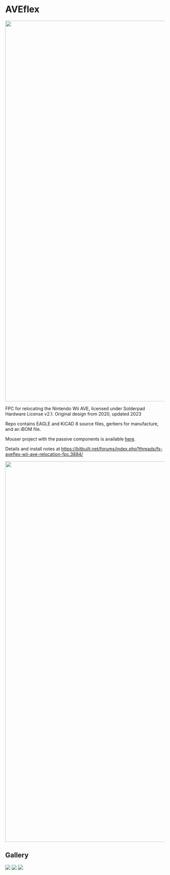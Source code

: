 # AVEflex

<img src="https://raw.githubusercontent.com/mackieks/AVEFlex/main/images/gerber.png" width=1200>

FPC for relocating the Nintendo Wii AVE, licensed under Solderpad Hardware License v2.1. Original design from 2020, updated 2023

Repo contains EAGLE and KiCAD 8 source files, gerbers for manufacture, and an iBOM file.

Mouser project with the passive components is available [here](https://www.mouser.com/ProjectManager/ProjectDetail.aspx?AccessID=5053a6b78b).

Details and install notes at https://bitbuilt.net/forums/index.php?threads/fs-aveflex-wii-ave-relocation-fpc.3884/

<img src="https://raw.githubusercontent.com/mackieks/AVEFlex/main/images/schematic.png" width=1200>

## Gallery

<img src="https://github.com/mackieks/AVEFlex/blob/main/images/IMG_20201007_172741edit.jpg?raw=true">

<img src="https://github.com/mackieks/AVEFlex/blob/main/images/IMG_20201007_180139~2.jpg?raw=true">

<img src="https://github.com/mackieks/AVEFlex/blob/main/images/preomega.jpg?raw=true">




